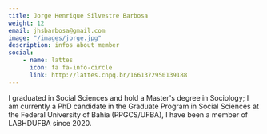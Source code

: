 ```yaml
---
title: Jorge Henrique Silvestre Barbosa
weight: 12
email: jhsbarbosa@gmail.com
image: "/images/jorge.jpg"
description: infos about member
social:
    - name: lattes
      icon: fa fa-info-circle
      link: http://lattes.cnpq.br/1661372950139188
---
```


I graduated in Social Sciences and hold a Master's degree in Sociology; I am currently a PhD candidate in the Graduate Program in Social Sciences at the Federal University of Bahia (PPGCS/UFBA), I have been a member of LABHDUFBA since 2020.
